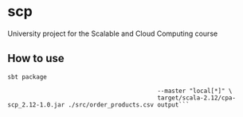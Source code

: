 # scp
University project for the Scalable and Cloud Computing course

## How to use
```sbt package```

```spark-submit --class Main \                                                                                                                (base)
                                          --master "local[*]" \
                                          target/scala-2.12/cpa-scp_2.12-1.0.jar ./src/order_products.csv output```